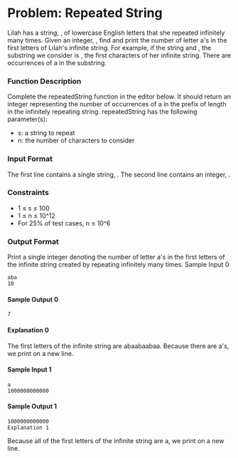 # Problem: Repeated String

Lilah has a string, , of lowercase English letters that she repeated infinitely many times.
Given an integer, , find and print the number of letter a's in the first  letters of Lilah's infinite string.
For example, if the string  and , the substring we consider is , the first  characters of her infinite string. There are  occurrences of a in the substring.

### Function Description
Complete the repeatedString function in the editor below. It should return an integer representing the number of occurrences of a in the prefix of length  in the infinitely repeating string.
repeatedString has the following parameter(s):
- s: a string to repeat
- n: the number of characters to consider

### Input Format
The first line contains a single string, . 
The second line contains an integer, .

### Constraints
- 1 $\leq$ s $\leq$ 100
- 1 $\leq$ n $\leq$ 10^12
- For 25% of test cases, n $\leq$ 10^6


### Output Format
Print a single integer denoting the number of letter a's in the first  letters of the infinite string created by repeating  infinitely many times.
Sample Input 0
```
aba
10
```

#### Sample Output 0
```
7
```

#### Explanation 0 
The first  letters of the infinite string are abaabaabaa. Because there are  a's, we print  on a new line.

#### Sample Input 1
```
a
1000000000000
```

#### Sample Output 1
```
1000000000000
Explanation 1 
```
Because all of the first  letters of the infinite string are a, we print  on a new line.